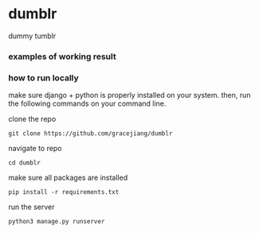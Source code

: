 # dumblr
dummy tumblr

### examples of working result


### how to run locally

make sure django + python is properly installed on your system. then, run the following commands on your command line.

clone the repo

```
git clone https://github.com/gracejiang/dumblr
```

navigate to repo

```
cd dumblr
```

make sure all packages are installed

```
pip install -r requirements.txt
```

run the server

```
python3 manage.py runserver
```
